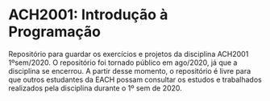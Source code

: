 # ACH2001: Introdução à Programação
Repositório para guardar os exercícios e projetos da disciplina ACH2001 1ºsem/2020. O repositório foi tornado público em ago/2020, já que a disciplina se encerrou. A partir desse momento, o repositório é livre para que outros estudantes da EACH possam consultar os estudos e trabalhados realizados pela disciplina durante o
1º sem de 2020.
